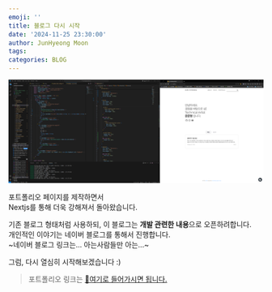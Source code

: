 ```yaml
---
emoji: ''
title: 블로그 다시 시작
date: '2024-11-25 23:30:00'
author: JunHyeong Moon
tags: 
categories: BLOG
---
```


![Blog Dev Cpature](image_01.png)

포트폴리오 페이지를 제작하면서  
Nextjs를 통해 더욱 강해져서 돌아왔습니다.


기존 블로그 형태처럼 사용하되, 이 블로그는 **개발 관련한 내용**으로 오픈하려합니다.  
개인적인 이야기는 네이버 블로그를 통해서 진행합니다.  
~네이버 블로그 링크는... 아는사람들만 아는...~

그럼, 다시 열심히 시작해보겠습니다 :)

> 포트폴리오 링크는 [🔗여기로 들어가시면 됩니다.](https://junyangyee.vercel.app/)
